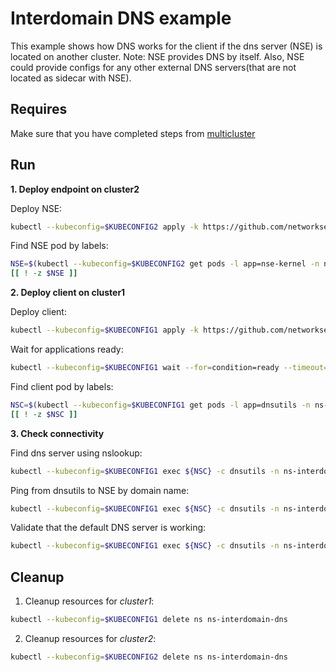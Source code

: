 # Interdomain DNS example

This example shows how DNS works for the client if the dns server (NSE) is located on another cluster.
Note: NSE provides DNS by itself. Also, NSE could provide configs for any other external DNS servers(that are not located as sidecar with NSE).

## Requires

Make sure that you have completed steps from [multicluster](../../)

## Run

**1. Deploy endpoint on cluster2**

Deploy NSE:
```bash
kubectl --kubeconfig=$KUBECONFIG2 apply -k https://github.com/networkservicemesh/deployments-k8s/examples/multicluster/usecases/interdomain_dns/cluster2?ref=465a332ca06ae01bd538104fc743287f2ee47ca8
```

Find NSE pod by labels:
```bash
NSE=$(kubectl --kubeconfig=$KUBECONFIG2 get pods -l app=nse-kernel -n ns-interdomain-dns --template '{{range .items}}{{.metadata.name}}{{"\n"}}{{end}}')
[[ ! -z $NSE ]]
```

**2. Deploy client on cluster1**

Deploy client:
```bash
kubectl --kubeconfig=$KUBECONFIG1 apply -k https://github.com/networkservicemesh/deployments-k8s/examples/multicluster/usecases/interdomain_dns/cluster1?ref=465a332ca06ae01bd538104fc743287f2ee47ca8
```

Wait for applications ready:
```bash
kubectl --kubeconfig=$KUBECONFIG1 wait --for=condition=ready --timeout=5m pod -l app=dnsutils -n ns-interdomain-dns
```

Find client pod by labels:
```bash
NSC=$(kubectl --kubeconfig=$KUBECONFIG1 get pods -l app=dnsutils -n ns-interdomain-dns --template '{{range .items}}{{.metadata.name}}{{"\n"}}{{end}}')
[[ ! -z $NSC ]]
```

**3. Check connectivity**

Find dns server using nslookup: 
```bash
kubectl --kubeconfig=$KUBECONFIG1 exec ${NSC} -c dnsutils -n ns-interdomain-dns -- nslookup -norec -nodef my.coredns.service
```

Ping from dnsutils to NSE by domain name:
```bash
kubectl --kubeconfig=$KUBECONFIG1 exec ${NSC} -c dnsutils -n ns-interdomain-dns -- ping -c 4 my.coredns.service
```

Validate that the default DNS server is working:
```bash
kubectl --kubeconfig=$KUBECONFIG1 exec ${NSC} -c dnsutils -n ns-interdomain-dns -- dig kubernetes.default A kubernetes.default AAAA | grep "kubernetes.default.svc.cluster.local"
```

## Cleanup

1. Cleanup resources for *cluster1*:
```bash
kubectl --kubeconfig=$KUBECONFIG1 delete ns ns-interdomain-dns
```

2. Cleanup resources for *cluster2*:
```bash
kubectl --kubeconfig=$KUBECONFIG2 delete ns ns-interdomain-dns
```
